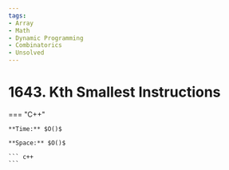 ```yaml
---
tags:
- Array
- Math
- Dynamic Programming
- Combinatorics
- Unsolved
---
```



# 1643. Kth Smallest Instructions

=== "C++"

    **Time:** $O()$

    **Space:** $O()$

    ``` c++
    ```